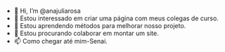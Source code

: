 - 👋 Hi, I’m @anajuliarosa
- 👀  Estou interessado em criar uma página com meus colegas de curso.
- 🌱 Estou aprendendo métodos para melhorar nosso projeto.
- 💞️ Estou procurando colaborar em montar um site.
- 📫 Como chegar até mim-Senai.

<!---
anajuliarosa/anajuliarosa is a ✨ special ✨ repository because its `README.md` (this file) appears on your GitHub profile.
You can click the Preview link to take a look at your changes.
--->
